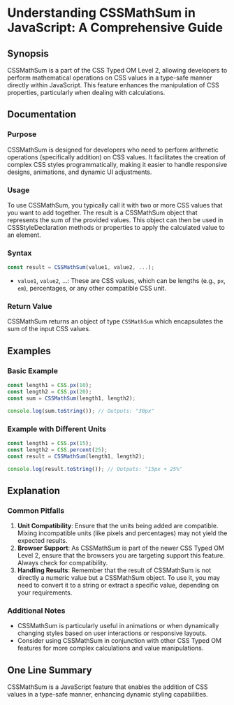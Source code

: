<!--
Meta Description: # Understanding CSSMathSum in JavaScript: A Comprehensive Guide ## Synopsis CSSMathSum is a part of the CSS Typed OM Level 2, allowing developers to p...
Meta Keywords: cssmathsum, css, values, const, javascript
-->

# Understanding CSSMathSum in JavaScript: A Comprehensive Guide

## Synopsis
CSSMathSum is a part of the CSS Typed OM Level 2, allowing developers to perform mathematical operations on CSS values in a type-safe manner directly within JavaScript. This feature enhances the manipulation of CSS properties, particularly when dealing with calculations.

## Documentation
### Purpose
CSSMathSum is designed for developers who need to perform arithmetic operations (specifically addition) on CSS values. It facilitates the creation of complex CSS styles programmatically, making it easier to handle responsive designs, animations, and dynamic UI adjustments.

### Usage
To use CSSMathSum, you typically call it with two or more CSS values that you want to add together. The result is a CSSMathSum object that represents the sum of the provided values. This object can then be used in CSSStyleDeclaration methods or properties to apply the calculated value to an element.

### Syntax
```javascript
const result = CSSMathSum(value1, value2, ...);
```

- `value1`, `value2`, ...: These are CSS values, which can be lengths (e.g., `px`, `em`), percentages, or any other compatible CSS unit.

### Return Value
CSSMathSum returns an object of type `CSSMathSum` which encapsulates the sum of the input CSS values.

## Examples
### Basic Example
```javascript
const length1 = CSS.px(10);
const length2 = CSS.px(20);
const sum = CSSMathSum(length1, length2);

console.log(sum.toString()); // Outputs: "30px"
```

### Example with Different Units
```javascript
const length1 = CSS.px(15);
const length2 = CSS.percent(25);
const result = CSSMathSum(length1, length2);

console.log(result.toString()); // Outputs: "15px + 25%"
```

## Explanation
### Common Pitfalls
1. **Unit Compatibility**: Ensure that the units being added are compatible. Mixing incompatible units (like pixels and percentages) may not yield the expected results.
2. **Browser Support**: As CSSMathSum is part of the newer CSS Typed OM Level 2, ensure that the browsers you are targeting support this feature. Always check for compatibility.
3. **Handling Results**: Remember that the result of CSSMathSum is not directly a numeric value but a CSSMathSum object. To use it, you may need to convert it to a string or extract a specific value, depending on your requirements.

### Additional Notes
- CSSMathSum is particularly useful in animations or when dynamically changing styles based on user interactions or responsive layouts.
- Consider using CSSMathSum in conjunction with other CSS Typed OM features for more complex calculations and value manipulations.

## One Line Summary
CSSMathSum is a JavaScript feature that enables the addition of CSS values in a type-safe manner, enhancing dynamic styling capabilities.